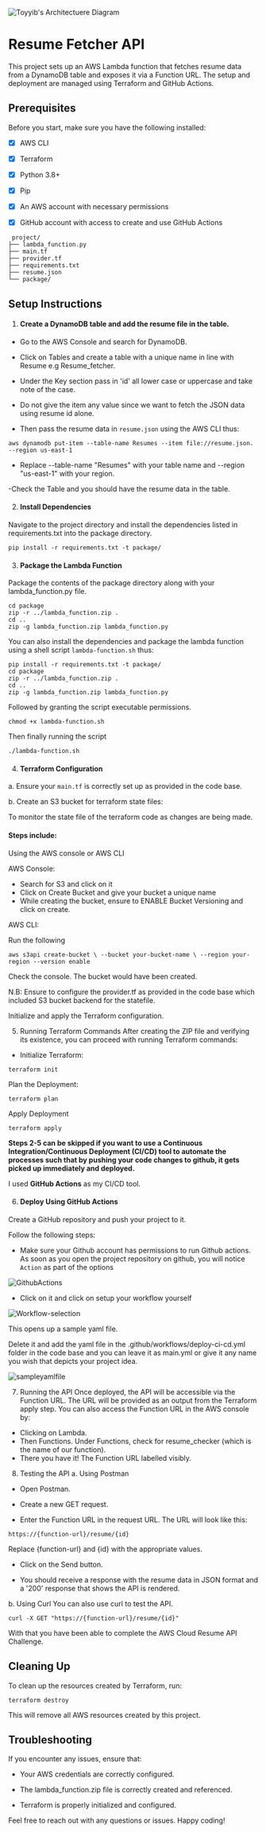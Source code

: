 
![Toyyib's Architectuere Diagram](images/Architecture-Diagram.png)

# Resume Fetcher API
This project sets up an AWS Lambda function that fetches resume data from a DynamoDB table and exposes it via a Function URL. The setup and deployment are managed using Terraform and GitHub Actions.

## Prerequisites
Before you start, make sure you have the following installed:

- [X] AWS CLI

- [X] Terraform

- [X] Python 3.8+

- [X] Pip

- [X] An AWS account with necessary permissions

- [X] GitHub account with access to create and use GitHub Actions
```
 project/
├── lambda_function.py
├── main.tf
├── provider.tf
├── requirements.txt
├── resume.json
└── package/
```
## Setup Instructions

1. #### Create a DynamoDB table and add the resume file in the table.

- Go to the AWS Console and search for DynamoDB.
- Click on Tables and create a table with a unique name in line with Resume e.g Resume_fetcher.

- Under the Key section pass in 'id' all lower case or uppercase and take note of the case.
- Do not give the item any value since we want to fetch the JSON data using resume id alone.
- Then pass the resume data in `resume.json` using the AWS CLI thus:

```
aws dynamodb put-item --table-name Resumes --item file://resume.json. --region us-east-1
```
- Replace --table-name "Resumes" with your table name and --region "us-east-1" with your region.

-Check the Table and you should have the resume data in the table.

2. #### Install Dependencies

Navigate to the project directory and install the dependencies listed in requirements.txt into the package directory.

```
pip install -r requirements.txt -t package/
```


3. #### Package the Lambda Function
Package the contents of the package directory along with your lambda_function.py file.

```
cd package
zip -r ../lambda_function.zip .
cd ..
zip -g lambda_function.zip lambda_function.py
```

You can also install the dependencies and package the lambda function using a shell script `lambda-function.sh` thus:

```
pip install -r requirements.txt -t package/
cd package
zip -r ../lambda_function.zip .
cd ..
zip -g lambda_function.zip lambda_function.py
```
Followed by granting the script executable permissions.

```
chmod +x lambda-function.sh
```

Then finally running the script

```
./lambda-function.sh
```

4. #### Terraform Configuration

a. Ensure your `main.tf` is correctly set up as provided in the code base.

b. Create an S3 bucket for terraform state files:

To monitor the state file of the terraform code as changes are being made.

#### Steps include:

Using the AWS console or AWS CLI

AWS Console:
- Search for S3 and click on it
- Click on Create Bucket and give your bucket a unique name
- While creating the bucket, ensure to ENABLE Bucket Versioning and click on create.

AWS CLI:

Run the following

`aws s3api create-bucket \
--bucket your-bucket-name \
--region your-region
--version enable`


Check the console. The bucket would have been created.

N.B: Ensure to configure the provider.tf as provided in the code base which included S3 bucket backend for the statefile.

Initialize and apply the Terraform configuration.

5. Running Terraform Commands
After creating the ZIP file and verifying its existence, you can proceed with running Terraform commands:

- Initialize Terraform:

```
terraform init
```

Plan the Deployment:

```
terraform plan
```
Apply Deployment
```
terraform apply

```
**Steps 2-5 can be skipped if you want to use a Continuous Integration/Continuous Deployment (CI/CD) tool to automate the processes such that by pushing your code changes to github, it gets picked up  immediately and deployed.**

I used **GitHub Actions** as my CI/CD tool.

6. #### Deploy Using GitHub Actions

Create a GitHub repository and push your project to it. 

Follow the following steps:

- Make sure your Github account has permissions to run Github actions. As soon as you open the project repository on github, you will notice `Action` as part of the options

 ![GithubActions](images/Github-Actions-Icon.png)

- Click on it and click on setup your workflow yourself

![Workflow-selection](images/workflow.png)

This opens up a sample yaml file.

Delete it and add the yaml file in the .github/workflows/deploy-ci-cd.yml folder in the code base and you can leave it as main.yml or give it any name you wish that depicts your project idea.

![sampleyamlfile](images/yamlfile.png)

7. Running the API
Once deployed, the API will be accessible via the Function URL. The URL will be provided as an output from the Terraform apply step.
You can also access the Function URL in the AWS console by:
- Clicking on Lambda.
- Then Functions. Under Functions, check for resume_checker (which is the name of our function). 
- There you have it! The Function URL labelled visibly.

8. Testing the API
a. Using Postman

- Open Postman.

- Create a new GET request.

- Enter the Function URL in the request URL. The URL will look like this:
```
https://{function-url}/resume/{id}

```
Replace {function-url} and {id} with the appropriate values.

- Click on the Send button.

- You should receive a response with the resume data in JSON format and a '200' response that shows the API is rendered.

b. Using Curl
You can also use curl to test the API.

```
curl -X GET "https://{function-url}/resume/{id}"
```
With that you have been able to complete the AWS Cloud Resume API Challenge.

## Cleaning Up
To clean up the resources created by Terraform, run:

```
terraform destroy

```
This will remove all AWS resources created by this project.

## Troubleshooting
If you encounter any issues, ensure that:

- Your AWS credentials are correctly configured.

- The lambda_function.zip file is correctly created and referenced.

- Terraform is properly initialized and configured.

Feel free to reach out with any questions or issues. Happy coding!

